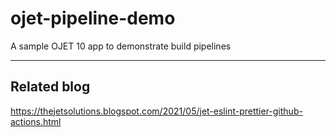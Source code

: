 # ojet-pipeline-demo
A sample OJET 10 app to demonstrate build pipelines  

- - - -

## Related blog
https://thejetsolutions.blogspot.com/2021/05/jet-eslint-prettier-github-actions.html    
